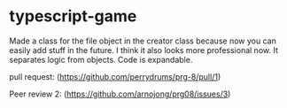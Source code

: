 # typescript-game

Made a class for the file object in the creator class because now you can easily add stuff in the future. I think it also looks more professional now. 
It separates logic from objects. Code is expandable.

pull request: (https://github.com/perrydrums/prg-8/pull/1)

Peer review 2: (https://github.com/arnojong/prg08/issues/3)
